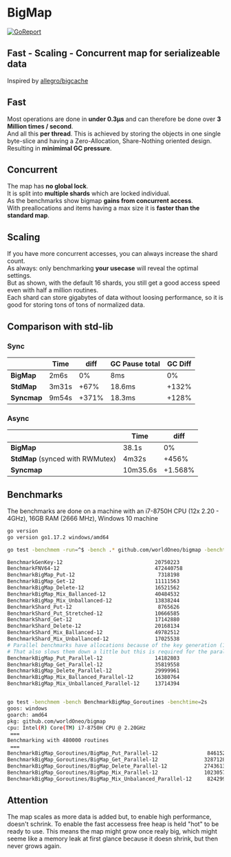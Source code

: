 # BigMap
[![GoReport](https://goreportcard.com/badge/github.com/worldOneo/bigmap)](https://goreportcard.com/report/github.com/worldOneo/bigmap)  
## Fast - Scaling - Concurrent map for serializeable data

Inspired by [allegro/bigcache](https://github.com/allegro/bigcache/)

## Fast

Most operations are done in **under 0.3μs** and can therefore be done over **3 Million times / second**.  
And all this **per thread**. This is achieved by storing the objects in one single byte-slice and having a Zero-Allocation, Share-Nothing oriented design.  
Resulting in **minimimal GC pressure**.

## Concurrent

The map has **no global lock**.  
It is split into **multiple shards** which are locked individual.  
As the benchmarks show bigmap **gains from concurrent access**.  
With preallocations and items having a max size it is **faster than the standard map**.

## Scaling

If you have more concurrent accesses, you can always increase the shard count.  
As always: only benchmarking **your usecase** will reveal the optimal settings.  
But as shown, with the default 16 shards, you still get a good access speed even with half a million routines.  
Each shard can store gigabytes of data without loosing performance, so it is good for storing tons of tons of normalized data.

## Comparison with std-lib
### Sync
| | Time | diff | GC Pause total | GC Diff |
| --- | --- |--- | --- | --- |
| **BigMap** | 2m6s | 0% | 8ms | 0% |
| **StdMap** | 3m31s | +67% | 18.6ms | +132% |
| **Syncmap** | 9m54s | +371% | 18.3ms | +128% |
 
### Async
| | Time | diff |
| --- | --- |--- |
| **BigMap** | 38.1s | 0% |
| **StdMap** (synced with RWMutex) | 4m32s | +456% |
| **Syncmap** | 10m35.6s | +1.568% |

## Benchmarks

The benchmarks are done on a machine with an i7-8750H CPU (12x 2.20 - 4GHz), 16GB  RAM (2666 MHz), Windows 10 machine
```sh
go version
go version go1.17.2 windows/amd64

go test -benchmem -run=^$ -bench .* github.com/worldOneo/bigmap -benchtime=2s

BenchmarkGenKey-12                              20750223               113.5 ns/op            24 B/op          2 allocs/op
BenchmarkFNV64-12                               472440758                5.106 ns/op           0 B/op          0 allocs/op
BenchmarkBigMap_Put-12                           7318198               350.4 ns/op           368 B/op          0 allocs/op
BenchmarkBigMap_Get-12                          11111563               233.0 ns/op           112 B/op          1 allocs/op
BenchmarkBigMap_Delete-12                       16521562               168.9 ns/op             8 B/op          0 allocs/op
BenchmarkBigMap_Mix_Ballanced-12                40484532                59.73 ns/op           37 B/op          0 allocs/op
BenchmarkBigMap_Mix_Unballanced-12              13838244               207.8 ns/op           139 B/op          0 allocs/op
BenchmarkShard_Put-12                            8765626               290.1 ns/op           308 B/op          0 allocs/op
BenchmarkShard_Put_Stretched-12                 10666585               249.1 ns/op           228 B/op          0 allocs/op
BenchmarkShard_Get-12                           17142880               160.7 ns/op           112 B/op          1 allocs/op
BenchmarkShard_Delete-12                        20168134               155.1 ns/op            13 B/op          0 allocs/op
BenchmarkShard_Mix_Ballanced-12                 49782512                46.73 ns/op           37 B/op          0 allocs/op
BenchmarkShard_Mix_Unballanced-12               17025538               184.8 ns/op           184 B/op          0 allocs/op
# Parallel benchmarks have allocations because of the key generation (113.5ns; 2 allocs/op).
# That also slows them down a little but this is required for the parallel test.
BenchmarkBigMap_Put_Parallel-12                 14182803               175.8 ns/op           436 B/op          3 allocs/op
BenchmarkBigMap_Get_Parallel-12                 35819558                71.89 ns/op          115 B/op          3 allocs/op
BenchmarkBigMap_Delete_Parallel-12              29999961                84.62 ns/op           48 B/op          2 allocs/op
BenchmarkBigMap_Mix_Ballanced_Parallel-12       16380764               153.9 ns/op           204 B/op          3 allocs/op
BenchmarkBigMap_Mix_Unballanced_Parallel-12     13714394               155.8 ns/op           145 B/op          3 allocs/op


go test -benchmem -bench BenchmarkBigMap_Goroutines -benchtime=2s
goos: windows
goarch: amd64
pkg: github.com/worldOneo/bigmap
cpu: Intel(R) Core(TM) i7-8750H CPU @ 2.20GHz
 === 
Benchmarking with 480000 routines
 ===
BenchmarkBigMap_Goroutines/BigMap_Put_Parallel-12                8461524               290.9 ns/op           374 B/op          2 allocs/op
BenchmarkBigMap_Goroutines/BigMap_Get_Parallel-12               32871289                96.97 ns/op           41 B/op          3 allocs/op
BenchmarkBigMap_Goroutines/BigMap_Delete_Parallel-12            27436130                90.82 ns/op           38 B/op          2 allocs/op
BenchmarkBigMap_Goroutines/BigMap_Mix_Parallel-12               10230573               225.8 ns/op           181 B/op          2 allocs/op
BenchmarkBigMap_Goroutines/BigMap_Mix_Unbalanced_Parallel-12     8242996               281.3 ns/op           200 B/op          2 allocs/op
```

## Attention
The map scales as more data is added but, to enable high performance, doesn't schrink.
To enable the fast accessess free heap is held "hot" to be ready to use.
This means the map might grow once realy big, which might seeme like a memory leak at first glance because it doesn shrink, but then never grows again.
